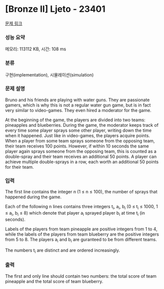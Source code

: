 # [Bronze II] Ljeto - 23401 

[문제 링크](https://www.acmicpc.net/problem/23401) 

### 성능 요약

메모리: 113112 KB, 시간: 108 ms

### 분류

구현(implementation), 시뮬레이션(simulation)

### 문제 설명

<p>Bruno and his friends are playing with water guns. They are passionate gamers, which is why this is not a regular water gun game, but is in fact very similar to video-games. They even hired a moderator for the game.</p>

<p>At the beginning of the game, the players are divided into two teams: pineapples and blueberries. During the game, the moderator keeps track of every time some player sprays some other player, writing down the time when it happened. Just like in video-games, the players acquire points. When a player from some team sprays someone from the opposing team, their team receives 100 points. However, if within 10 seconds the same player again sprays someone from the opposing team, this is counted as a double-spray and their team receives an additional 50 points. A player can achieve multiple double-sprays in a row, each worth an additional 50 points for their team.</p>

### 입력 

 <p>The first line contains the integer n (1 ≤ n ≤ 100), the number of sprays that happened during the game.</p>

<p>Each of the following n lines contains three integers t<sub>i</sub>, a<sub>i</sub>, b<sub>i</sub> (0 ≤ t<sub>i</sub> ≤ 1000, 1 ≤ a<sub>i</sub>, b<sub>i</sub> ≤ 8) which denote that player a<sub>i</sub> sprayed player b<sub>i</sub> at time t<sub>i</sub> (in seconds).</p>

<p>Labels of the players from team pineapple are positive integers from 1 to 4, while the labels of the players from team blueberry are the positive integers from 5 to 8. The players a<sub>i</sub> and b<sub>i</sub> are guranteed to be from different teams.</p>

<p>The numbers t<sub>i</sub> are distinct and are ordered increasingly.</p>

### 출력 

 <p>The first and only line should contain two numbers: the total score of team pineapple and the total score of team blueberry.</p>

